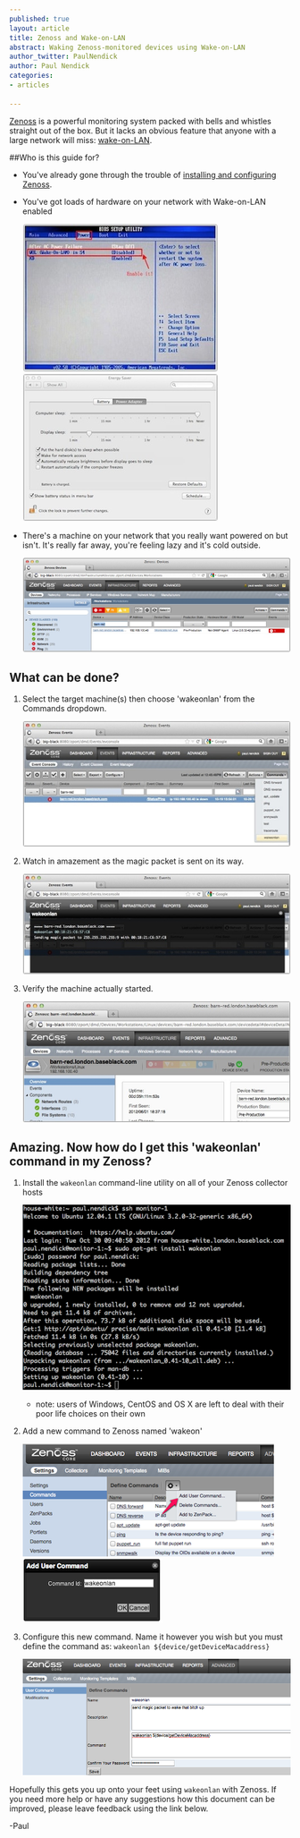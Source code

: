 ```yaml
---
published: true
layout: article
title: Zenoss and Wake-on-LAN
abstract: Waking Zenoss-monitored devices using Wake-on-LAN
author_twitter: PaulNendick
author: Paul Nendick
categories:
- articles

---
```


[Zenoss](http://www.zenoss.com/) is a powerful monitoring system packed with bells and whistles straight out of the box. But it lacks an obvious feature that anyone with a large network will miss: [wake-on-LAN](http://en.wikipedia.org/wiki/Wake-on-LAN).

##Who is this guide for?

* You've already gone through the trouble of [installing and configuring Zenoss](http://community.zenoss.org/community/documentation).

* You've got loads of hardware on your network with Wake-on-LAN enabled

    ![WOL Bios](/assets/images/wol-bios-enable.jpg) ![WOL Mac](/assets/images/wol-mac-enable.jpg)

* There's a machine on your network that you really want powered on but isn't. It's really far away, you're feeling lazy and it's cold outside.

    ![WOL machine down](/assets/images/wol-machine-down.jpg) 

## What can be done?
1. Select the target machine(s) then choose 'wakeonlan' from the Commands dropdown.

    ![WOL machine down](/assets/images/wol-machine-wakeup.jpg) 

2. Watch in amazement as the magic packet is sent on its way.

    ![WOL machine down](/assets/images/wol-send-packet.jpg) 

3. Verify the machine actually started.

    ![WOL machine down](/assets/images/wol-wake-success.jpg) 


## Amazing. Now how do I get this 'wakeonlan' command in my Zenoss?
1. Install the `wakeonlan` command-line utility on all of your Zenoss collector hosts

    ![WOL install wakeonlan command](/assets/images/wol-cli-install.png) 

   * note: users of Windows, CentOS and OS X are left to deal with their poor life choices on their own

2. Add a new command to Zenoss named 'wakeon'

    ![WOL zenoss new command](/assets/images/wol-new-command.png) 
    ![WOL zenoss name command](/assets/images/wol-command-name.png) 



3. Configure this new command. Name it however you wish but you must define the command as:
    `wakeonlan ${device/getDeviceMacaddress}`
    
    ![WOL zenoss name command](/assets/images/wol-configure-command.png)

Hopefully this gets you up onto your feet using `wakeonlan` with Zenoss. If you need more help or have any suggestions how this document can be improved, please leave feedback using the link below.

-Paul


